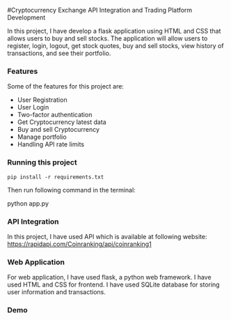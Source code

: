 #Cryptocurrency Exchange API Integration and Trading Platform Development

In this project, I have develop a flask application using HTML and CSS that allows users to buy and sell stocks. The application will allow users to register, login, logout, get stock quotes, buy and sell stocks, view history of transactions, and see their portfolio.

### Features
Some of the features for this project are:
- User Registration
- User Login
- Two-factor authentication
- Get Cryptocurrency latest data
- Buy and sell Cryptocurrency
- Manage portfolio
- Handling API rate limits
  

### Running this project

`pip install -r requirements.txt`

Then run following command in the terminal:

python app.py

### API Integration

In this project, I have used API which is available at following website:
https://rapidapi.com/Coinranking/api/coinranking1

### Web Application
For web application, I have used flask, a python web framework. I have used HTML and CSS for frontend. I have used SQLite database for storing user information and transactions.

### Demo




